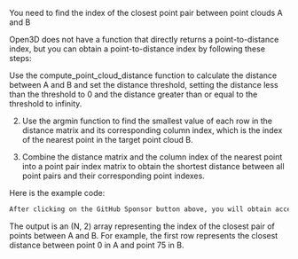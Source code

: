 You need to find the index of the closest point pair between point clouds A and B 

 Open3D does not have a function that directly returns a point-to-distance index, but you can obtain a point-to-distance index by following these steps: 

 Use the compute_point_cloud_distance function to calculate the distance between A and B and set the distance threshold, setting the distance less than the threshold to 0 and the distance greater than or equal to the threshold to infinity. 

 2. Use the argmin function to find the smallest value of each row in the distance matrix and its corresponding column index, which is the index of the nearest point in the target point cloud B. 

 3. Combine the distance matrix and the column index of the nearest point into a point pair index matrix to obtain the shortest distance between all point pairs and their corresponding point indexes. 

 Here is the example code: 

  ```python  
After clicking on the GitHub Sponsor button above, you will obtain access permissions to my private code repository ( https://github.com/slowlon/my_code_bar ) to view this blog code. By searching the code number of this blog, you can find the code you need, code number is: 2024020309574663263
  ```  
 The output is an (N, 2) array representing the index of the closest pair of points between A and B. For example, the first row represents the closest distance between point 0 in A and point 75 in B. 

